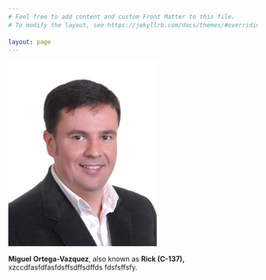 ```yaml
---
# Feel free to add content and custom Front Matter to this file.
# To modify the layout, see https://jekyllrb.com/docs/themes/#overriding-theme-defaults

layout: page
---
```


<!-- <center> -->
<img src="Files/Ortega-Vazquez_IEEE.jpg" alt="" class="center" width="300">
<!-- </center> -->

<p><b>Miguel</b> <b>Ortega-Vazquez</b>, also known as <b>Rick (C-137),</b> xzccdfasfdfasfdsffsdffsdffds fdsfsffsfy.</i>  
